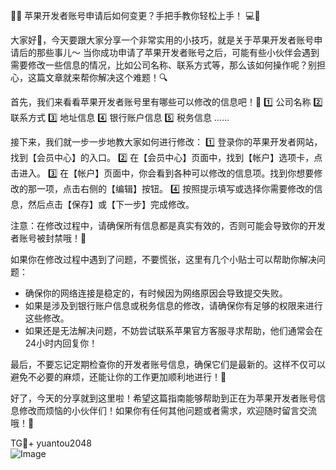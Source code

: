 🍎✨ 苹果开发者账号申请后如何变更？手把手教你轻松上手！ 💻🚀

大家好👋，今天要跟大家分享一个非常实用的小技巧，就是关于苹果开发者账号申请后的那些事儿～ 当你成功申请了苹果开发者账号之后，可能有些小伙伴会遇到需要修改一些信息的情况，比如公司名称、联系方式等，那么该如何操作呢？别担心，这篇文章就来帮你解决这个难题！🔍

首先，我们来看看苹果开发者账号里有哪些可以修改的信息吧！🍎
1️⃣ 公司名称
2️⃣ 联系方式
3️⃣ 地址信息
4️⃣ 银行账户信息
5️⃣ 税务信息
……

接下来，我们就一步一步地教大家如何进行修改：
1️⃣ 登录你的苹果开发者网站，找到【会员中心】的入口。
2️⃣ 在【会员中心】页面中，找到【帐户】选项卡，点击进入。
3️⃣ 在【帐户】页面中，你会看到各种可以修改的信息项。找到你想要修改的那一项，点击右侧的【编辑】按钮。
4️⃣ 按照提示填写或选择你需要修改的信息，然后点击【保存】或【下一步】完成修改。

注意：在修改过程中，请确保所有信息都是真实有效的，否则可能会导致你的开发者账号被封禁哦！🚫

如果你在修改过程中遇到了问题，不要慌张，这里有几个小贴士可以帮助你解决问题：
- 确保你的网络连接是稳定的，有时候因为网络原因会导致提交失败。
- 如果是涉及到银行账户信息或税务信息的修改，请确保你有足够的权限来进行这些修改。
- 如果还是无法解决问题，不妨尝试联系苹果官方客服寻求帮助，他们通常会在24小时内回复你！

最后，不要忘记定期检查你的开发者账号信息，确保它们是最新的。这样不仅可以避免不必要的麻烦，还能让你的工作更加顺利地进行！🌟

好了，今天的分享就到这里啦！希望这篇指南能够帮助到正在为苹果开发者账号信息修改而烦恼的小伙伴们！如果你有任何其他问题或者需求，欢迎随时留言交流哦！💬

TG💪+ yuantou2048  
![Image](https://github.com/user-attachments/assets/b096be7b-4918-425d-a280-69484dc5cd6f)